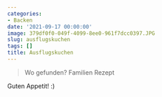 ```yaml
---
categories:
- Backen
date: '2021-09-17 00:00:00'
image: 379df0f0-049f-4099-8ee0-961f7dcc0397.JPG
slug: ausflugskuchen
tags: []
title: Ausflugskuchen
---
```



> Wo gefunden? Familien Rezept

Guten Appetit! :)